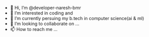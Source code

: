 - 👋 Hi, I’m @developer-naresh-bmr
- 👀 I’m interested in coding and 
- 🌱 I’m currently persuing my b.tech in computer science(ai & ml)
- 💞️ I’m looking to collaborate on ...
- 📫 How to reach me ...

<!---
developer-naresh-bmr/developer-naresh-bmr is a ✨ special ✨ repository because its `README.md` (this file) appears on your GitHub profile.
You can click the Preview link to take a look at your changes.
--->
